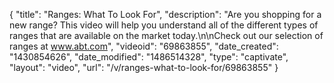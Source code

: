 {
    "title": "Ranges: What To Look For",
    "description": "Are you shopping for a new range? This video will help you understand all of the different types of ranges that are available on the market today.\n\nCheck out our selection of ranges at www.abt.com",
    "videoid": "69863855",
    "date_created": "1430854626",
    "date_modified": "1486514328",
    "type": "captivate",
    "layout": "video",
    "url": "\/v\/ranges-what-to-look-for\/69863855"
}